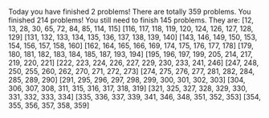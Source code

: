 Today you have finished 2 problems!
There are totally 359 problems. You finished 214 problems!
You still need to finish 145 problems. They are: 
[12, 13, 28, 30, 65, 72, 84, 85, 114, 115]
[116, 117, 118, 119, 120, 124, 126, 127, 128, 129]
[131, 132, 133, 134, 135, 136, 137, 138, 139, 140]
[143, 146, 149, 150, 153, 154, 156, 157, 158, 160]
[162, 164, 165, 166, 169, 174, 175, 176, 177, 178]
[179, 180, 181, 182, 183, 184, 185, 187, 193, 194]
[195, 196, 197, 199, 205, 214, 217, 219, 220, 221]
[222, 223, 224, 226, 227, 229, 230, 233, 241, 246]
[247, 248, 250, 255, 260, 262, 270, 271, 272, 273]
[274, 275, 276, 277, 281, 282, 284, 285, 289, 290]
[291, 295, 296, 297, 298, 299, 300, 301, 302, 303]
[304, 306, 307, 308, 311, 315, 316, 317, 318, 319]
[321, 325, 327, 328, 329, 330, 331, 332, 333, 334]
[335, 336, 337, 339, 341, 346, 348, 351, 352, 353]
[354, 355, 356, 357, 358, 359]
